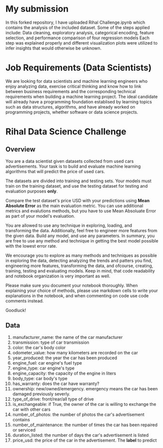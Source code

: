 # My submission
In this forked repository, I have uploaded Rihal Challenge.ipynb which contains the analysis of the included dataset. Some of the steps applied include: Data cleaning, exploratory analysis, categorical encoding, feature selection, and performance comparison of four regression models
Each step was explained properly and different visualization plots were utilized to infer insights that would otherwise be unknown.
# Job Requirements (Data Scientists)
We are looking for data scientists and machine learning engineers who enjoy analyzing data, exercise critical thinking and know how to link between business requirements and the corresponding technical requirements when building a machine learning project. The ideal candidate will already have a programming foundation establised by learning topics such as data structures, algorithms, and have already worked on programming projects, whether software or data science projects. 

# Rihal Data Science Challenge

## Overview
You are a data scientist given datasets collected from used cars advertisements. Your task is to build and evaluate machine learning algorithms that will predict the price of used cars. 

The datasets are divided into training and testing sets. Your models must train on the training dataset, and use the testing dataset for testing and evaluation purposes **only**.

Compare the test dataset's price USD with your predictions using **Mean Absolute Error** as the main evaluation metric. You can use additional metrics and evalutions methods, but you have to use Mean Absoluate Error as part of your model's evaluation. 

You are allowed to use any technique in exploring, loading, and transforming the data. Additionally, feel free to engineer more features from the given data. Build any model, and use any parameters. In summary, you are free to use any method and technique in getting the best model possible with the lowest error rate.

We encourage you to explore as many methods and techniques as possible in exploring the data, detecting analyzing the trends and patters you find, engineering more features, transforming the data, and ofcourse, creating, training, testing and evaluating models. Keep in mind, that code readability and notebook organization is very important as well. 

Please make sure you document your notebook thoroughly. When explaining your choice of methods, please use markdown cells to write your explanations in the notebook, and when commenting on code use code comments instead. 

Goodluck!


## Data 
1. manufacturer_name: the name of the car manufacturer
2. transmission: type of car transmission
3. color: the car's body color
4. odometer_value: how many kilometers are recorded on the car
5. year_produced: the year the car has been produced
6. engine_fuel: car engine's fuel type
7. engine_type: car engine's type
8. engine_capacity: the capacity of the engine in liters
9. body_type: car body's type
10. has_warranty: does the car have warranty?
11. ownership: new/owned/emergency. emergency means the car has been damaged previously severly. 
12. type_of_drive: front/rear/all type of drive
13. is_exchangeable: if True, the owner of the car is willing to exchange the car with other cars
14. number_of_photos: the number of photos the car's advertisement contains
15. number_of_maintenance: the number of times the car has been repaired or serviced
16. duration_listed: the number of days the car's advertisement is listed
17. price_usd: the price of the car in the advertisement. The **label** to predict
